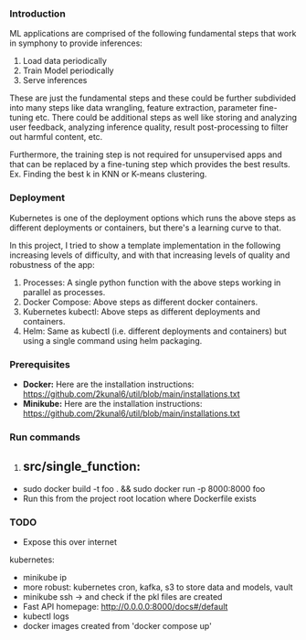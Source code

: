 ### Introduction
ML applications are comprised of the following fundamental steps that work in symphony to provide inferences:
1. Load data periodically
2. Train Model periodically
3. Serve inferences

These are just the fundamental steps and these could be further subdivided into many steps like data wrangling, feature extraction, parameter fine-tuning etc.  There could be additional steps as well like storing and analyzing user feedback, analyzing inference quality, result post-processing to filter out harmful content, etc.

Furthermore, the training step is not required for unsupervised apps and that can be replaced by a fine-tuning step which provides the best results.  Ex. Finding the best k in KNN or K-means clustering.


### Deployment
Kubernetes is one of the deployment options which runs the above steps as different deployments or containers, but there's a learning curve to that.

In this project, I tried to show a template implementation in the following increasing levels of difficulty, and with that increasing levels of quality and robustness of the app:
1. Processes: A single python function with the above steps working in parallel as processes.
2. Docker Compose: Above steps as different docker containers.
3. Kubernetes kubectl: Above steps as different deployments and containers.
4. Helm: Same as kubectl (i.e. different deployments and containers) but using a single command using helm packaging.


### Prerequisites
- **Docker:** Here are the installation instructions: https://github.com/2kunal6/util/blob/main/installations.txt
- **Minikube:** Here are the installation instructions: https://github.com/2kunal6/util/blob/main/installations.txt


### Run commands
1. src/single_function:
    - 
- sudo docker build -t foo . && sudo docker run -p 8000:8000 foo
- Run this from the project root location where Dockerfile exists

### TODO
- Expose this over internet



kubernetes:
- minikube ip
- more robust: kubernetes cron, kafka, s3 to store data and models, vault
- minikube ssh -> and check if the pkl files are created
- Fast API homepage: http://0.0.0.0:8000/docs#/default
- kubectl logs <podname>
- docker images created from 'docker compose up'
